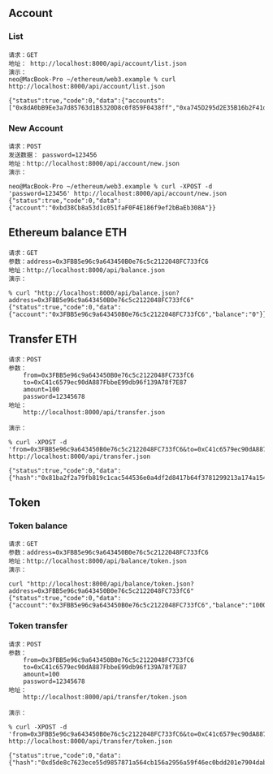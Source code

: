 
## Account 

### List

	请求：GET
	地址： http://localhost:8000/api/account/list.json
	演示：
    neo@MacBook-Pro ~/ethereum/web3.example % curl http://localhost:8000/api/account/list.json

    {"status":true,"code":0,"data":{"accounts":["0x8dA0bB9Ee3a7d85763d1B5320D8c0f859F0438ff","0xa745D295d2E35B16b2F41da48D9883CcE3c609a7","0x7cB22cb3d8a58ade32f3BfC3E6a4dEd1efAEe080","0x8efB99Ec55bCfBE2CFe47918f2d9E55FA732111f","0xc28Ec50bFeD8E4B88780e910a802dA8Fa347CCad","0xF0688330101d53BD0C6ede2Ef04d33c2010e9a5d","0xfbFe02E82d22737eBBBaDc1E07a47F6e3F226343"]}}

### New Account
	
	请求：POST
	发送数据： password=123456  
	地址：http://localhost:8000/api/account/new.json
	演示：
	
    neo@MacBook-Pro ~/ethereum/web3.example % curl -XPOST -d 'password=123456' http://localhost:8000/api/account/new.json
    {"status":true,"code":0,"data":{"account":"0xbd38Cb8a53d1c051faF0F4E186f9ef2bBaEb308A"}}

## Ethereum balance ETH

	请求：GET
	参数：address=0x3FBB5e96c9a643450B0e76c5c2122048FC733fC6
	地址：http://localhost:8000/api/balance.json
	演示：
	
    % curl "http://localhost:8000/api/balance.json?address=0x3FBB5e96c9a643450B0e76c5c2122048FC733fC6"
    {"status":true,"code":0,"data":{"account":"0x3FBB5e96c9a643450B0e76c5c2122048FC733fC6","balance":"0"}}%

## Transfer ETH

	请求：POST
	参数：
		from=0x3FBB5e96c9a643450B0e76c5c2122048FC733fC6
		to=0xC41c6579ec90dA887FbbeE99db96f139A78f7E87
		amount=100
		password=12345678
	地址：
		http://localhost:8000/api/transfer.json
		
	演示：
	
    % curl -XPOST -d 'from=0x3FBB5e96c9a643450B0e76c5c2122048FC733fC6&to=0xC41c6579ec90dA887FbbeE99db96f139A78f7E87&amount=100&password=12345678' http://localhost:8000/api/transfer.json

    {"status":true,"code":0,"data":{"hash":"0x81ba2f2a79fb819c1cac544536e0a4df2d8417b64f3781299213a174a154d4de"}}% 




## Token

### Token balance

	请求：GET
	参数：address=0x3FBB5e96c9a643450B0e76c5c2122048FC733fC6
	地址：http://localhost:8000/api/balance/token.json
	演示：

    curl "http://localhost:8000/api/balance/token.json?address=0x3FBB5e96c9a643450B0e76c5c2122048FC733fC6"
    {"status":true,"code":0,"data":{"account":"0x3FBB5e96c9a643450B0e76c5c2122048FC733fC6","balance":"100000000","name":"NEO"}}

### Token transfer

	请求：POST
	参数：
		from=0x3FBB5e96c9a643450B0e76c5c2122048FC733fC6
		to=0xC41c6579ec90dA887FbbeE99db96f139A78f7E87
		amount=100
		password=12345678
	地址：
		http://localhost:8000/api/transfer/token.json
		
	演示：

    % curl -XPOST -d 'from=0x3FBB5e96c9a643450B0e76c5c2122048FC733fC6&to=0xC41c6579ec90dA887FbbeE99db96f139A78f7E87&amount=100&password=12345678' http://localhost:8000/api/transfer/token.json
    
    {"status":true,"code":0,"data":{"hash":"0xd5de8c7623ece55d9857871a564cb156a2956a59f46ec0bdd201e7904dabc312"}}
